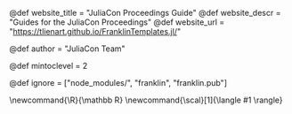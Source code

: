 <!--
Add here global page variables to use throughout your
website.
The website_* must be defined for the RSS to work
-->
@def website_title = "JuliaCon Proceedings Guide"
@def website_descr = "Guides for the JuliaCon Proceedings"
@def website_url   = "https://tlienart.github.io/FranklinTemplates.jl/"

@def author = "JuliaCon Team"

@def mintoclevel = 2

<!--
Add here files or directories that should be ignored by Franklin, otherwise
these files might be copied and, if markdown, processed by Franklin which
you might not want. Indicate directories by ending the name with a `/`.
-->
@def ignore = ["node_modules/", "franklin", "franklin.pub"]

<!--
Add here global latex commands to use throughout your
pages. It can be math commands but does not need to be.
For instance:
* \newcommand{\phrase}{This is a long phrase to copy.}
-->
\newcommand{\R}{\mathbb R}
\newcommand{\scal}[1]{\langle #1 \rangle}
